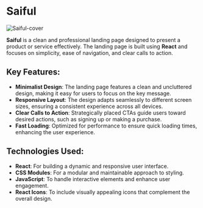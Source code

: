 # Saiful

![Saiful-cover](https://github.com/user-attachments/assets/1e744b0f-9555-4591-9330-892d24f59472)

**Saiful** is a clean and professional landing page designed to present a product or service effectively. The landing page is built using **React** and focuses on simplicity, ease of navigation, and clear calls to action.

## Key Features:
- **Minimalist Design**: The landing page features a clean and uncluttered design, making it easy for users to focus on the key message.
- **Responsive Layout**: The design adapts seamlessly to different screen sizes, ensuring a consistent experience across all devices.
- **Clear Calls to Action**: Strategically placed CTAs guide users toward desired actions, such as signing up or making a purchase.
- **Fast Loading**: Optimized for performance to ensure quick loading times, enhancing the user experience.

## Technologies Used:
- **React**: For building a dynamic and responsive user interface.
- **CSS Modules**: For a modular and maintainable approach to styling.
- **JavaScript**: To handle interactive elements and enhance user engagement.
- **React Icons**: To include visually appealing icons that complement the overall design.
